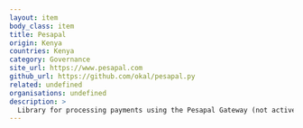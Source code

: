 ```yaml
---
layout: item
body_class: item
title: Pesapal
origin: Kenya
countries: Kenya
category: Governance
site_url: https://www.pesapal.com
github_url: https://github.com/okal/pesapal.py
related: undefined
organisations: undefined
description: >
  Library for processing payments using the Pesapal Gateway (not actively maintained).
---
```

